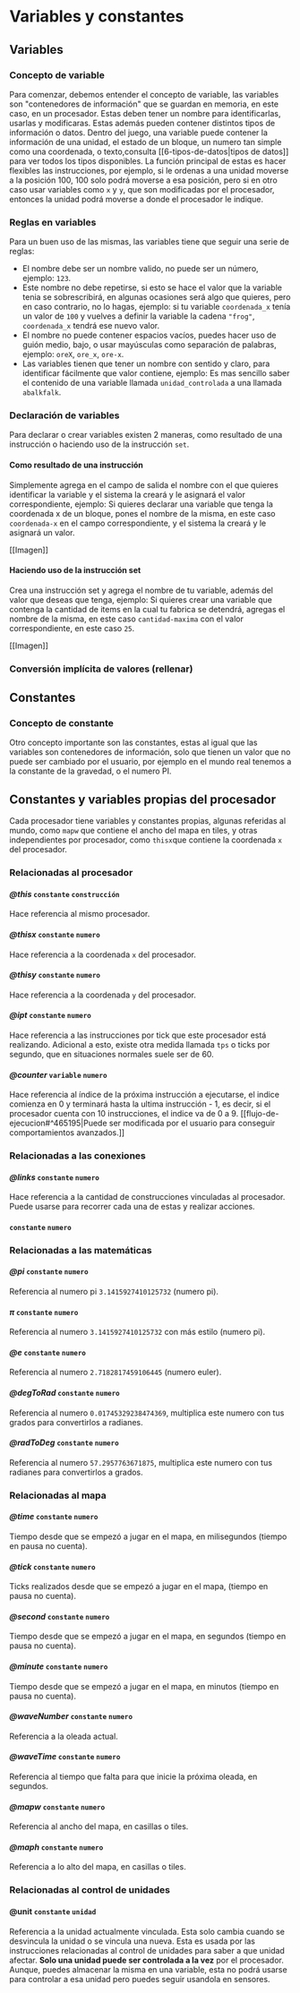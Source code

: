 # Variables y constantes

## Variables
 
### Concepto de variable

Para comenzar, debemos entender el concepto de variable, las variables son "contenedores de información" que se guardan en memoria, en este caso, en un procesador. Estas deben tener un nombre para identificarlas, usarlas y modificaras. Estas además pueden contener distintos tipos de información o datos. Dentro del juego, una variable puede contener la información de una unidad, el estado de un bloque, un numero tan simple como una coordenada, o texto,consulta [[6-tipos-de-datos|tipos de datos]] para ver todos los tipos disponibles. La función principal de estas es hacer flexibles las instrucciones, por ejemplo, si le ordenas a una unidad moverse a la posición 100, 100 solo podrá moverse a esa posición, pero si en otro caso usar variables como `x` y `y`, que son modificadas por el procesador, entonces la unidad podrá moverse a donde el procesador le indique.

### Reglas en variables

Para un buen uso de las mismas, las variables tiene que seguir una serie de reglas:

* El nombre debe ser un nombre valido, no puede ser un número, ejemplo: `123`.
* Este nombre no debe repetirse, si esto se hace el valor que la variable tenia se sobrescribirá, en algunas ocasiones será algo que quieres, pero en caso contrario, no lo hagas, ejemplo: si tu variable `coordenada_x` tenía un valor de `100` y vuelves a definir la variable la cadena `"frog"`, `coordenada_x` tendrá ese nuevo valor.  
* El nombre no puede contener espacios vacíos, puedes hacer uso de guión medio, bajo, o usar mayúsculas como separación de palabras, ejemplo: `oreX`, `ore_x`, `ore-x`.
* Las variables tienen que tener un nombre con sentido y claro, para identificar fácilmente que valor contiene, ejemplo: Es mas sencillo saber el contenido de una variable llamada `unidad_controlada` a una llamada `abalkfalk`.

### Declaración de variables

Para declarar o crear variables existen 2 maneras, como resultado de una instrucción o haciendo uso de la instrucción `set`.

#### Como resultado de una instrucción

Simplemente agrega en el campo de salida el nombre con el que quieres identificar la variable y el sistema la creará y le asignará el valor correspondiente, ejemplo: 
Si quieres declarar una variable que tenga la coordenada x de un bloque, pones el nombre de la misma, en este caso `coordenada-x` en el campo correspondiente, y el sistema la creará y le asignará un valor.

[[Imagen]]

#### Haciendo uso de la instrucción set

Crea una instrucción set y agrega el nombre de tu variable, además del valor que deseas que tenga, ejemplo: Si quieres crear una variable que contenga la cantidad de items en la cual tu fabrica se detendrá, agregas el nombre de la misma, en este caso `cantidad-maxima` con el valor correspondiente, en este caso `25`.

[[Imagen]]

### Conversión implícita de valores (rellenar)
 
## Constantes
### Concepto de constante

Otro concepto importante son las constantes, estas al igual que las variables son contenedores de información, solo que tienen un valor que no puede ser cambiado por el usuario, por ejemplo en el mundo real tenemos a la constante de la gravedad, o el numero PI.

## Constantes y variables propias del procesador

Cada procesador tiene variables y constantes propias, algunas referidas al mundo, como `mapw` que contiene el ancho del mapa en tiles, y otras independientes por procesador, como `thisx`que contiene la coordenada `x` del procesador.

### Relacionadas al procesador

#### *@this* `constante` `construcción`

Hace referencia al mismo procesador.

#### *@thisx* `constante` `numero`

Hace referencia a la coordenada `x` del procesador.
#### *@thisy* `constante` `numero`

Hace referencia a la coordenada `y` del procesador.
#### *@ipt* `constante` `numero` 

Hace referencia a las instrucciones por tick que este procesador está realizando. Adicional a esto, existe otra medida llamada `tps` o ticks por segundo, que en situaciones normales suele ser de 60. 
#### *@counter* `variable` `numero`

Hace referencia al índice de la próxima instrucción a ejecutarse, el indice comienza en 0 y terminará hasta la ultima instrucción - 1, es decir, si el procesador cuenta con 10 instrucciones, el indice va de 0 a 9. [[flujo-de-ejecucion#^465195|Puede ser modificada por el usuario para conseguir comportamientos avanzados.]]

### Relacionadas a las conexiones

#### *@links* `constante` `numero`

Hace referencia a la cantidad de construcciones vinculadas al procesador. Puede usarse para recorrer cada una de estas y realizar acciones.
#### `constante` `numero`


### Relacionadas a las matemáticas

#### *@pi* `constante` `numero`

Referencia al numero pi `3.1415927410125732` (numero pi).
#### *π* `constante` `numero`

Referencia al numero `3.1415927410125732` con más estilo (numero pi).
#### *@e* `constante` `numero`

Referencia al numero `2.7182817459106445` (numero euler).
#### *@degToRad* `constante` `numero`

Referencia al numero `0.01745329238474369`, multiplica este numero con tus grados para convertirlos a radianes.
#### *@radToDeg* `constante` `numero`

Referencia al numero `57.2957763671875`, multiplica este numero con tus radianes para convertirlos a grados.
### Relacionadas al mapa
#### *@time*  `constante` `numero`

Tiempo desde que se empezó a jugar en el mapa, en milisegundos (tiempo en pausa no cuenta).
#### *@tick* `constante` `numero`

Ticks realizados desde que se empezó a jugar en el mapa, (tiempo en pausa no cuenta).
#### *@second* `constante` `numero`

Tiempo desde que se empezó a jugar en el mapa, en segundos (tiempo en pausa no cuenta).
#### *@minute* `constante` `numero`

Tiempo desde que se empezó a jugar en el mapa, en minutos (tiempo en pausa no cuenta).
#### *@waveNumber* `constante` `numero`

Referencia a la oleada actual.
#### *@waveTime* `constante` `numero`

Referencia al tiempo que falta para que inicie la próxima oleada, en segundos.
#### *@mapw* `constante` `numero`

Referencia al ancho del mapa, en casillas o tiles.
#### *@maph* `constante` `numero`

Referencia a lo alto del mapa, en casillas o tiles.

### Relacionadas al control de unidades

#### @unit `constante` `unidad` 

Referencia a la unidad actualmente vinculada. Esta solo cambia cuando se desvincula la unidad o se vincula una nueva. Esta es usada por las instrucciones relacionadas al control de unidades para saber a que unidad afectar. **Solo una unidad puede ser controlada a la vez** por el procesador. Aunque, puedes almacenar la misma en una variable, esta no podrá usarse para controlar a esa unidad pero puedes seguir usandola en sensores. 